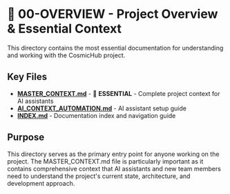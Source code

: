 # 📘 00-OVERVIEW - Project Overview & Essential Context

This directory contains the most essential documentation for understanding and working with the
CosmicHub project.

## Key Files

- **[MASTER_CONTEXT.md](MASTER_CONTEXT.md)** - 🎯 **ESSENTIAL** - Complete project context for AI
  assistants
- **[AI_CONTEXT_AUTOMATION.md](AI_CONTEXT_AUTOMATION.md)** - AI assistant setup guide
- **[INDEX.md](INDEX.md)** - Documentation index and navigation guide

## Purpose

This directory serves as the primary entry point for anyone working on the project. The
MASTER_CONTEXT.md file is particularly important as it contains comprehensive context that AI
assistants and new team members need to understand the project's current state, architecture, and
development approach.
